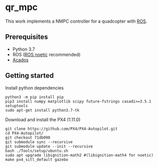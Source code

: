 # qr_mpc
This work implements a NMPC controller for a quadcopter with [ROS](https://www.ros.org/).

## Prerequisites
* Python 3.7
* ROS ([ROS noetic](http://wiki.ros.org/noetic/Installation/Ubuntu) recommended)
* [Acados](https://docs.acados.org/installation/index.html)

## Getting started
Install python dependencies
```
python3 -m pip install pip
pip3 install numpy matplotlib scipy future-fstrings casadi>=3.5.1 setuptools
sudo apt-get install python3.7-tk
```

Download and install the PX4 (1.11.0)
````
git clone https://github.com/PX4/PX4-Autopilot.git
cd PX4-Autopilot/
git checkout 71db090
git submodule sync --recursive
git submodule update --init --recursive
bash ./Tools/setup/ubuntu.sh
sudo apt upgrade libignition-math2 #(libignition-math4 for noetic)
make px4_sitl_default gazebo
````


